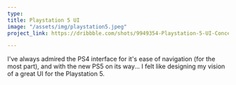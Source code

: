 ```yaml
---
type: 
title: Playstation 5 UI
image: "/assets/img/playstation5.jpeg"
project_link: https://dribbble.com/shots/9949354-Playstation-5-UI-Concept

---
```

I've always admired the PS4 interface for it's ease of navigation (for the most part), and with the new PS5 on its way... I felt like designing my vision of a great UI for the Playstation 5.